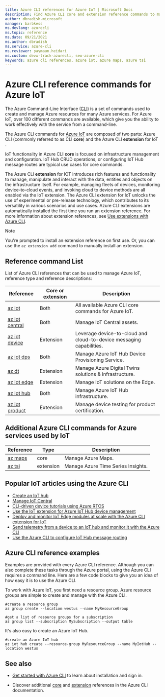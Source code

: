 ```yaml
---
title: Azure CLI references for Azure IoT | Microsoft Docs
description: Find Azure CLI core and extension reference commands to manage Azure IoT. With over 100 different commands available, you can work effectively with Azure IoT from a command line.
author: dbradish-microsoft
manager: barbkess
ms.devlang: azurecli
ms.topic: reference
ms.date: 09/21/2021
ms.author: dbradish
ms.service: azure-cli
ms.reviewer: paymaun.heidari
ms.custom: devx-track-azurecli, seo-azure-cli
keywords: azure cli references, azure iot, azure maps, azure tsi
---
```


# Azure CLI reference commands for Azure IoT

The Azure Command-Line Interface ([CLI](./what-is-azure-cli.md)) is a set of commands used to create and manage Azure resources for many Azure services. For Azure IoT, over 100 different commands are available, which give you the ability to work effectively with the service from a command-line.

The Azure CLI commands for [Azure IoT](/azure/iot-fundamentals/) are composed of two parts: Azure CLI (commonly referred to as CLI **core**) and the Azure CLI **extension** for IoT .

IoT functionality in Azure CLI **core** is focused on infrastructure management and configuration. IoT Hub CRUD operations, or configuring IoT Hub message routes are typical use cases for core commands.

The Azure CLI **extension** for IOT introduces rich features and functionality to manage, manipulate and interact with the data, entities and objects on the infrastructure itself. For example, managing fleets of devices, monitoring device-to-cloud events, and invoking cloud to device methods are all enabled via the IoT extension. The Azure CLI extension for IoT unlocks the use of experimental or pre-release technology, which contributes to its versatility in various scenarios and use cases. Azure CLI extensions are automatically installed the first time you run an extension reference. For more information about extension references, see [Use extensions with Azure CLI](./azure-cli-extensions-overview.md).

> [!NOTE]
> You're prompted to install an extension reference on first use. Or, you can use the `az extension add` command to manually install an extension.

## Reference command List

List of Azure CLI references that can be used to manage Azure IoT, reference type and reference descriptions:

| Reference | Core or extension | Description
|-|-|-|
| [az iot](../latest/docs-ref-autogen/iot.yml) | Both  | All available Azure CLI core commands for Azure IoT.
| [az iot central](../latest/docs-ref-autogen/iot/central.yml) | Both | Manage IoT Central assets.
| [az iot device](../latest/docs-ref-autogen/iot/device.yml) | Extension | Leverage device-to-cloud and cloud-to-device messaging capabilities.
| [az iot dps](../latest/docs-ref-autogen/iot/dps.yml) | Both | Manage Azure IoT Hub Device Provisioning Service.
| [az dt](../latest/docs-ref-autogen/dt.yml) | Extension | Manage Azure Digital Twins solutions & infrastructure.
| [az iot edge](../latest/docs-ref-autogen/iot/edge.yml) | Extension | Manage IoT solutions on the Edge.
| [az iot hub](../latest/docs-ref-autogen/iot/hub.yml) | Both | Manage Azure IoT Hub infrastructure.
| [az iot product](../latest/docs-ref-autogen/iot/product.yml) | Extension | Manage device testing for product certification.

## Additional Azure CLI commands for Azure services used by IoT

| Reference | Type | Description
|-|-|-|
| [az maps](../latest/docs-ref-autogen/maps.yml) | core | Manage Azure Maps.
| [az tsi](../latest/docs-ref-autogen/tsi.yml) | extension | Manage Azure Time Series Insights.

## Popular IoT articles using the Azure CLI

- [Create an IoT hub](/azure/iot-hub/iot-hub-create-using-cli)
- [Manage IoT Central](/azure/iot-central/core/howto-manage-iot-central-from-cli)
- [CLI-driven device tutorials using Azure RTOS](/azure/rtos/getting-started?branch=master)
- [Use the IoT extension for Azure IoT Hub device management](/azure/iot-hub/iot-hub-device-management-iot-extension-azure-cli-2-0)
- [Deploy and monitor IoT Edge modules at scale with the Azure CLI extension for IoT](/azure/iot-edge/how-to-deploy-cli-at-scale)
- [Send telemetry from a device to an IoT hub and monitor it with the Azure CLI](/azure/iot-hub/quickstart-send-telemetry-cli)
- [Use the Azure CLI to configure IoT Hub message routing](/azure/iot-hub/tutorial-routing-config-message-routing-cli)

## Azure CLI reference examples

Examples are provided with every Azure CLI reference. Although you can also complete these tasks through the Azure portal, using the Azure CLI requires a command line. Here are a few code blocks to give you an idea of how easy it is to use the Azure CLI.

To work with Azure IoT, you first need a resource group. Azure resource groups are simple to create and manage with the Azure CLI.  

```azurecli
#create a resource group
az group create --location westus --name MyResourceGroup
```

```azurecli
#get a list of resource groups for a subscription
az group list --subscription MySubscription --output table
```

It's also easy to create an Azure IoT Hub.

```azurecli
#create an Azure IoT hub
az iot hub create --resource-group MyResourceGroup --name MyIotHub --location westus
```

## See also

- [Get started with Azure CLI](./get-started-with-azure-cli.md) to learn about installation and sign in.

- Discover additional [core](../latest/docs-ref-autogen/reference-index.yml) and [extension](./azure-cli-extensions-list.md) references in the Azure CLI documentation.